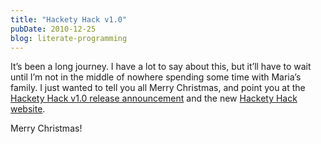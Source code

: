 ```yaml
---
title: "Hackety Hack v1.0"
pubDate: 2010-12-25
blog: literate-programming
---
```



It’s been a long journey. I have a lot to say about this, but it’ll have to wait until I’m not in the middle of nowhere spending some time with Maria’s family. I just wanted to tell you all Merry Christmas, and point you at the [Hackety Hack v1.0 release announcement](http://blog.hackety-hack.com/post/2457961910/merry-christmas-and-a-1-0-announcement) and the new [Hackety Hack website](http://hackety-hack.com/).

Merry Christmas!
